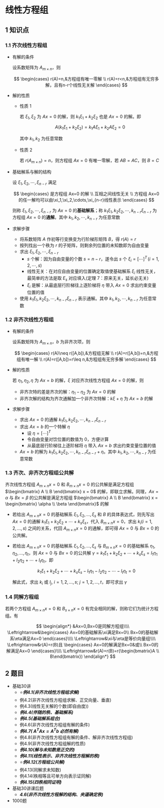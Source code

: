 # 线性方程组

## 1 知识点

### 1.1 齐次线性方程组

* 有解的条件

  设系数矩阵为 $A_{m\times n}$，则
  
  $$
  \begin{cases}
    r(A)=n,&方程组有唯一零解 \\
    r(A)=r<n,&方程组有无穷多解，且有n-r个线性无关解
  \end{cases}
  $$

* 解的性质
  * 性质 $1$

    若 $\xi_1,\xi_2$ 为 $Ax=0$ 的解，则 $k_1\xi_1+k_2\xi_2$ 也是 $Ax=0$ 的解。即

    $$
    A(k_1\xi_1+k_2\xi_2)=k_1A\xi_1+k_2A\xi_2=0
    $$

    其中 $k_1,k_2$ 为任意常数

  * 性质 $2$

    若 $r(A_{m\times n })=n$，则方程组 $Ax=0$ 有唯一零解，若 $AB=AC$，则 $B=C$

* 基础解系与解的结构

  设 $\xi_1,\xi_2,\cdots,\xi_{n-r}$ 满足
  
  $$
  \begin{cases}
    是方程组 Ax=0 的解 \\
    互相之间线性无关 \\
    方程组 Ax=0 的任一解均可以由\xi_1,\xi_2,\cdots,\xi_{n-r}线性表示
  \end{cases}
  $$

  则称 $\xi_1,\xi_2,\cdots,\xi_{n-r}$ 为 $Ax=0$ 的**基础解系**；称 $k_1\xi_1,k_2\xi_2,\cdots,k_{n-r}\xi_{n-r}$ 为方程组 $Ax=0$ 的**通解**。其中 $k_1,k_2,\cdots,k_{n-r}$ 为任意常数

* 求解步骤
  * 将系数矩阵 $A$ 作初等行变换变为行阶梯形矩阵 $B$，得 $r(A)=r$
  * 按列找出一个秩为 $r$ 的子矩阵，则剩余列位置的未知数即为自由变量
  * 求出 $\xi_1,\xi_2,\cdots,\xi_{n-r}$
    * $s$ 个解：因为自由变量的个数 $s=n-r$，遂令出 $s$ 个 $\xi_i=[\cdots]^T\,(i=1,2,\cdots,s)$
    * 线性无关：在对应自由变量的位置确定取值使基础解系 $\xi_i$ 线性无关，最简单的方法是取 $E_s$ 对应填入(定理 $7$：原来无关，延长必无关)
    * $\xi_i$ 是解：从最底层行阶梯往上逐阶梯将 $\eta$ 带入 $Ax=0$ 求出约束变量位置的值
  * 使用 $k_1\xi_1,k_2\xi_2,\cdots,k_{n-r}\xi_{n-r}$ 表示通解。其中 $k_1,k_2,\cdots,k_{n-r}$ 为任意常数

### 1.2 非齐次线性方程组

* 有解的条件

  设系数矩阵为 $A_{m\times n}$，$b$ 为非齐次项，则
  
  $$
  \begin{cases}
    r(A)\neq r([A,b]),&方程组无解 \\
    r(A)=r([A,b])=n,&方程组有唯一解 \\
    r(A)=r([A,b])=r\leq n,&方程组有无穷多解
  \end{cases}
  $$

* 解的性质
  
  若 $\eta_1,\eta_2,\eta$ 为 $Ax=b$ 的解，$\xi$ 对应齐次线性方程组 $Ax=0$ 的解，则
  * 非齐次特的差是齐次的解：$\eta_1-\eta_2$ 为 $Ax=0$ 的解
  * 非齐次解的结构为齐次通解加一个非齐次特解：$k\xi+\eta$ 为 $Ax=b$ 的解

* 求解步骤
  * 求出 $Ax=0$ 的通解 $k_1\xi_1,k_2\xi_2,\cdots,k_{n-r}\xi_{n-r}$
  * 求出 $Ax=b$ 的一个特解 $\eta$
    * 设 $\eta=[\cdots]^T$
    * 令自由变量对饮位置的数值为 $0$，方便计算
    * 从最底层行阶梯往上逐阶梯将 $\eta$ 带入 $Ax=b$ 求出约束变量位置的值
  * $Ax=b$ 的解为 $k_1\xi_1,k_2\xi_2,\cdots,k_{n-r}\xi_{n-r}+\eta$。其中 $k_1,k_2,\cdots,k_{n-r}$ 为任意常数

### 1.3 齐次、非齐次方程组公共解

齐次线性方程组 $A_{m \times n}x = 0$ 和 $B_{m \times n}x = 0$ 的公共解是满足方程组 $\begin{bmatrix} A \\ B \end{bmatrix} x = 0$ 的解，即联立求解。同理，$Ax = \alpha$ 与 $Bx = \beta$ 的公共解是满足方程组 $\begin{bmatrix} A \\ B \end{bmatrix} x = \begin{bmatrix} \alpha \\ \beta \end{bmatrix}$ 的解

* 若给出 $A_{m \times n}x = 0$ 的基础解系 $\xi_1, \xi_2, \ldots, \xi_s$ 和 $B$ 的具体表达式，则先写出 $Ax = 0$ 的通解 $k_1\xi_1 + k_2\xi_2 + \cdots + k_s\xi_s$，代入 $B_{m \times n}x = 0$，求出 $k_i (i=1,2,\ldots,s)$ 之间的关系，代回 $A_{m \times n}x = 0$ 的通解，即可得 $Ax = 0$ 与 $Bx = 0$ 的公共解。

* 若给出 $A_{m \times n}x = 0$ 的基础解系 $\xi_1, \xi_2, \ldots, \xi_s$ 与 $B_{m \times n}x = 0$ 的基础解系 $\eta_1, \eta_2, \ldots, \eta_t$，则 $Ax = 0$ 与 $Bx = 0$ 的公共解 $\gamma = k_1\xi_1 + k_2\xi_2 + \cdots + k_s\xi_s = l_1\eta_1 + l_2\eta_2 + \cdots + l_t\eta_t$，即

  $$
  k_1\xi_1 + k_2\xi_2 + \cdots + k_s\xi_s - l_1\eta_1 - l_2\eta_2 - \cdots - l_t\eta_t= 0
  $$

  解此式，求出 $k_i$ 或 $l_j$, $i=1,2,\ldots,s$; $j=1,2,\ldots,t$，即可求出 $\gamma$

### 1.4 同解方程组

若两个方程组 $A_{m\times n}x=0$ 和 $B_{s\times n}x=0$ 有完全相同的解，则称它们为统计方程组。有

$$
\begin{align*}
  &Ax=0,Bx=0是同解方程组\\\\
  \Leftrightarrow&\begin{cases}
    Ax=0的基础解系\xi满足Bx=0\\
    Bx=0的基础解系\eta满足Ax=0
  \end{cases}\\\\
  \Leftrightarrow&\xi与\eta是等价向量组\\\\
  \Leftrightarrow&r(A)=r(B)且
  \begin{cases}
    Ax=0的解满足Bx=0&或\\
    Bx=0的解满足Ax=0
  \end{cases}\\\\
  \Leftrightarrow&r(A)=r(B)=r(\begin{bmatrix}A \\ B\end{bmatrix})
\end{align*}
$$

## 2 题目

* 基础30讲
  * ⭐***例4.1(非齐次线性方程组求解)***
  * 例4.2(非齐次线性方程组求解、正交向量、垂直)
  * 例4.3(线性无关解的个数(即自由度))
  * ***例4.4(伴随的秩、基础解系)***
  * ***例4.5(基础解系组合)***
  * 例4.6(非齐次线性方程组有解的条件)
  * ***例4.7( $A^T Ax=A^T b$ 必然有解)***
  * 例4.8(非齐次线性方程组有解的条件、解非齐次线性方程组)
  * 例4.9(非齐次线性方程组解的性质)
  * ***例4.10(解与未知数是正交的)***
  * ***例4.11(线性表示、非齐次线性方程解的秩)***
  * ⭐***例4.12(方程组公共解)***
  * 例4.13(同解求未知数)
  * 例4.14(秩相等且可单方向表示证同解)
  * ***例4.15(四秩相同证明)***
* 基础30讲课后题
  * ***4.6(非齐次线性方程解的结构、夹逼确定秩)***
* 1000题
